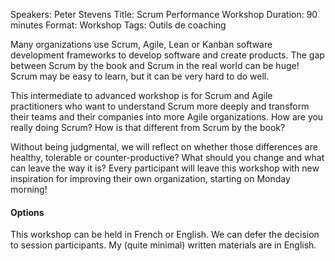 Speakers: Peter Stevens
Title: Scrum Performance Workshop
Duration: 90 minutes
Format: Workshop
Tags: Outils de coaching

Many organizations use Scrum, Agile, Lean or Kanban software development frameworks to develop software and create products.
The gap between Scrum by the book and Scrum in the real world can be huge!
Scrum may be easy to learn, but it can be very hard to do well.

This intermediate to advanced workshop is for Scrum and Agile practitioners who want to understand Scrum more deeply and transform their teams and their companies into more Agile organizations.
How are you really doing Scrum? How is that different from Scrum by the book?

Without being judgmental, we will reflect on whether those differences are healthy, tolerable or counter-productive?
What should you change and what can leave the way it is?
Every participant will leave this workshop with new inspiration for improving their own organization, starting on Monday morning!

#### Options

This workshop can be held in French or English.
We can defer the decision to session participants.
My (quite minimal) written materials are in English.
